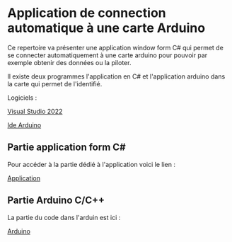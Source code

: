 # Application de connection automatique à une carte Arduino 

Ce repertoire va présenter une application window form C# qui permet de se connecter automatiquement à une carte
arduino pour pouvoir par exemple obtenir des données ou la piloter.

Il existe deux programmes l'application en C# et l'application arduino dans la carte qui permet de l'identifié.

Logiciels : 

[Visual Studio 2022](https://visualstudio.microsoft.com/fr/)

[Ide Arduino](https://www.arduino.cc/en/software)

## Partie application form C#

Pour accéder à la partie dédié à l'application voici le lien :

[Application]()

## Partie Arduino C/C++

La partie du code dans l'arduin est ici :

[Arduino]()

